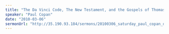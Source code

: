 ```yaml
---
title: "The Da Vinci Code, The New Testament, and the Gospels of Thomas and Judas"
speaker: "Paul Copan"
date: "2010-03-06"
sermonUrl: "http://35.190.93.184/sermons/20100306_saturday_paul_copan_davinci.mp3"
---
```


